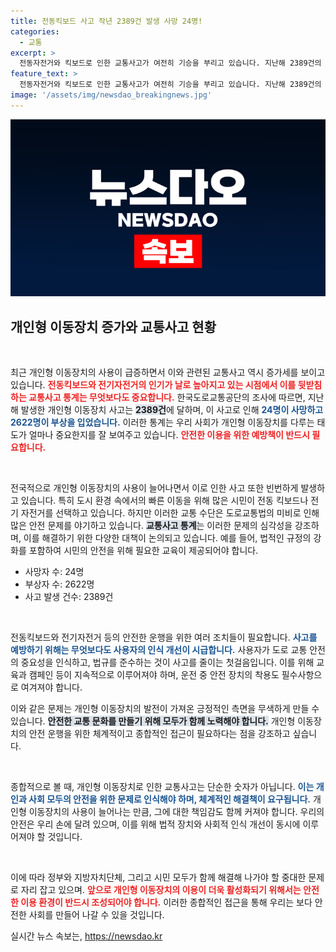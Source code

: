 ```yaml
---
title: 전동킥보드 사고 작년 2389건 발생 사망 24명!
categories:
  - 교통
excerpt: >
  전동자전거와 킥보드로 인한 교통사고가 여전히 기승을 부리고 있습니다. 지난해 2389건의 사고로 24명이 사망, 2622명이 부상당한 충격적인 현실! 더 안전한 이동을 위한 대책이 필요합니다.
feature_text: >
  전동자전거와 킥보드로 인한 교통사고가 여전히 기승을 부리고 있습니다. 지난해 2389건의 사고로 24명이 사망, 2622명이 부상당한 충격적인 현실! 더 안전한 이동을 위한 대책이 필요합니다.
image: '/assets/img/newsdao_breakingnews.jpg'
---
```


<p><img src="/assets/img/newsdao_breakingnews.jpg" alt="implanttips 속보" /></p>

<h2 data-ke-size="size26">개인형 이동장치 증가와 교통사고 현황</h2>

<p data-ke-size="size16">&nbsp;</p>

<p>최근 개인형 이동장치의 사용이 급증하면서 이와 관련된 교통사고 역시 증가세를 보이고 있습니다. <b><span style="color: #ee2323;">전동킥보드와 전기자전거의 인기가 날로 높아지고 있는 시점에서 이를 뒷받침하는 교통사고 통계는 무엇보다도 중요합니다.</span></b> 한국도로교통공단의 조사에 따르면, 지난해 발생한 개인형 이동장치 사고는 <b><span style="background-color: #21538527;">2389건</span></b>에 달하며, 이 사고로 인해 <b><span style="color: #1a5490;">24명이 사망하고 2622명이 부상을 입었습니다.</span></b> 이러한 통계는 우리 사회가 개인형 이동장치를 다루는 태도가 얼마나 중요한지를 잘 보여주고 있습니다. <b><span style="color: #ee2323;">안전한 이용을 위한 예방책이 반드시 필요합니다.</span></b></p>

<p data-ke-size="size16">&nbsp;</p>

<p>전국적으로 개인형 이동장치의 사용이 늘어나면서 이로 인한 사고 또한 빈번하게 발생하고 있습니다. 특히 도시 환경 속에서의 빠른 이동을 위해 많은 시민이 전동 킥보드나 전기 자전거를 선택하고 있습니다. 하지만 이러한 교통 수단은 도로교통법의 미비로 인해 많은 안전 문제를 야기하고 있습니다. <b><span style="background-color: #21538527;">교통사고 통계</span></b>는 이러한 문제의 심각성을 강조하며, 이를 해결하기 위한 다양한 대책이 논의되고 있습니다. 예를 들어, 법적인 규정의 강화를 포함하여 시민의 안전을 위해 필요한 교육이 제공되어야 합니다.</p>

<ul>
    <li>사망자 수: 24명</li>
    <li>부상자 수: 2622명</li>
    <li>사고 발생 건수: 2389건</li>
</ul>

<p data-ke-size="size16">&nbsp;</p>

<p>전동킥보드와 전기자전거 등의 안전한 운행을 위한 여러 조치들이 필요합니다. <b><span style="color: #1a5490;">사고를 예방하기 위해는 무엇보다도 사용자의 인식 개선이 시급합니다.</span></b> 사용자가 도로 교통 안전의 중요성을 인식하고, 법규를 준수하는 것이 사고를 줄이는 첫걸음입니다. 이를 위해 교육과 캠페인 등이 지속적으로 이루어져야 하며, 운전 중 안전 장치의 착용도 필수사항으로 여겨져야 합니다. </p>

<p>이와 같은 문제는 개인형 이동장치의 발전이 가져온 긍정적인 측면을 무색하게 만들 수 있습니다. <b><span style="background-color: #21538527;">안전한 교통 문화를 만들기 위해 모두가 함께 노력해야 합니다.</span></b> 개인형 이동장치의 안전 운행을 위한 체계적이고 종합적인 접근이 필요하다는 점을 강조하고 싶습니다. </p>

<p data-ke-size="size16">&nbsp;</p>

<p>종합적으로 볼 때, 개인형 이동장치로 인한 교통사고는 단순한 숫자가 아닙니다. <b><span style="color: #1a5490;">이는 개인과 사회 모두의 안전을 위한 문제로 인식해야 하며, 체계적인 해결책이 요구됩니다.</span></b> 개인형 이동장치의 사용이 늘어나는 만큼, 그에 대한 책임감도 함께 커져야 합니다. 우리의 안전은 우리 손에 달려 있으며, 이를 위해 법적 장치와 사회적 인식 개선이 동시에 이루어져야 할 것입니다. </p>

<p data-ke-size="size16">&nbsp;</p>

<p>이에 따라 정부와 지방자치단체, 그리고 시민 모두가 함께 해결해 나가야 할 중대한 문제로 자리 잡고 있으며. <b><span style="color: #ee2323;">앞으로 개인형 이동장치의 이용이 더욱 활성화되기 위해서는 안전한 이용 환경이 반드시 조성되어야 합니다.</span></b> 이러한 종합적인 접근을 통해 우리는 보다 안전한 사회를 만들어 나갈 수 있을 것입니다.</p>
실시간 뉴스 속보는, <a href="https://newsdao.kr" rel="dofollow">https://newsdao.kr</a>


